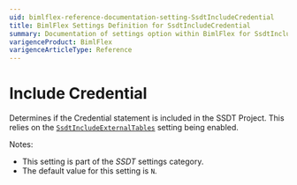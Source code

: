 ```yaml
---
uid: bimlflex-reference-documentation-setting-SsdtIncludeCredential
title: BimlFlex Settings Definition for SsdtIncludeCredential
summary: Documentation of settings option within BimlFlex for SsdtIncludeCredential
varigenceProduct: BimlFlex
varigenceArticleType: Reference
---
```


# Include Credential

Determines if the Credential statement is included in the SSDT Project. This relies on the [`SsdtIncludeExternalTables`](xref:bimlflex-reference-documentation-setting-SsdtIncludeExternalTables) setting being enabled.

Notes:

* This setting is part of the *SSDT* settings category.
* The default value for this setting is `N`.